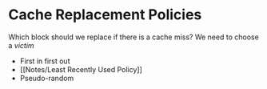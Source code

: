 # Cache Replacement Policies
Which block should we replace if there is a cache miss? We need to choose a *victim*
- First in first out
- [[Notes/Least Recently Used Policy]]
- Pseudo-random